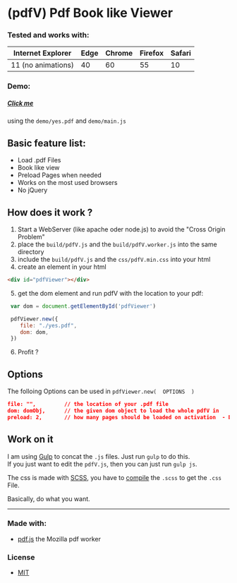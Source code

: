 # (pdfV) Pdf Book like Viewer

### Tested and works with:

| Internet Explorer 	| Edge 	| Chrome 	| Firefox 	| Safari 	|
|-------------------	|------	|--------	|---------	|--------	|
| 11  (no animations)|  40   |   60   	|    55   	|   10   	|

### Demo:

##### [Click me](http://wladi0097.github.io/pdfV)

using the ``demo/yes.pdf`` and ``demo/main.js``

## Basic feature list:

 * Load .pdf Files
 * Book like view
 * Preload Pages when needed
 * Works on the most used browsers
 * No jQuery


## How does it work ?

1. Start a WebServer (like apache oder node.js) to avoid the "Cross Origin Problem"
1. place the ``build/pdfV.js`` and the ``build/pdfV.worker.js`` into the same directory
1. include the ``build/pdfV.js`` and the ``css/pdfV.min.css`` into your html
1. create an element in your html
```html
<div id="pdfViewer"></div>
```
5. get the dom element and run pdfV with the location to your pdf:

```javascript
 var dom = document.getElementById('pdfViewer')

 pdfViewer.new({
 	file: "./yes.pdf",
 	dom: dom,
 })
```

6. Profit ?

## Options
The folloing Options can be used in ``pdfViewer.new(  OPTIONS  )``
```JSON
file: "",         // the location of your .pdf file
dom: domObj,      // the given dom object to load the whole pdfV in
preload: 2,       // how many pages should be loaded on activation  - DEFAULT: 3
```

## Work on it
I am using [Gulp](https://gulpjs.com/) to concat the ``.js`` files. Just run ``gulp`` to do this.  
If you just want to edit the ``pdfV.js``, then you can just run ``gulp js``.

The css is made with [SCSS](http://sass-lang.com/), you have to [compile](http://sass-lang.com/install) the ``.scss`` to get the ``.css`` File.  

Basically, do what you want.

---

### Made with:

 * [pdf.js](https://mozilla.github.io/pdf.js/) the Mozilla pdf worker

### License
* [MIT](https://github.com/wladi0097/pdfV/blob/origin/master/LICENSE)
